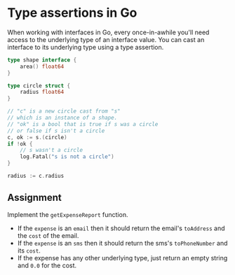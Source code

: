 # Type assertions in Go

When working with interfaces in Go, every once-in-awhile you'll need access to the underlying type of an interface value. You can cast an interface to its underlying type using a type assertion.

```go
type shape interface {
	area() float64
}

type circle struct {
	radius float64
}

// "c" is a new circle cast from "s"
// which is an instance of a shape.
// "ok" is a bool that is true if s was a circle
// or false if s isn't a circle
c, ok := s.(circle)
if !ok {
	// s wasn't a circle
	log.Fatal("s is not a circle")
}

radius := c.radius
```

## Assignment

Implement the `getExpenseReport` function.

* If the `expense` is an `email` then it should return the email's `toAddress` and the `cost` of the email.
* If the `expense` is an `sms` then it should return the sms's `toPhoneNumber` and its `cost`.
* If the expense has any other underlying type, just return an empty string and `0.0` for the cost.


